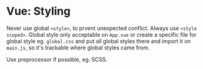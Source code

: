 # Vue: Styling

Never use global `<style>`, to prvent unexpected conflict. Always use `<style scoped>`. Global style only acceptable on `App.vue` or create a specific file for global style eg. `global.css` and put all global styles there and import it on `main.js`, so it's trackable where global styles came from.

Use preprocessor if possible, eg. SCSS.

